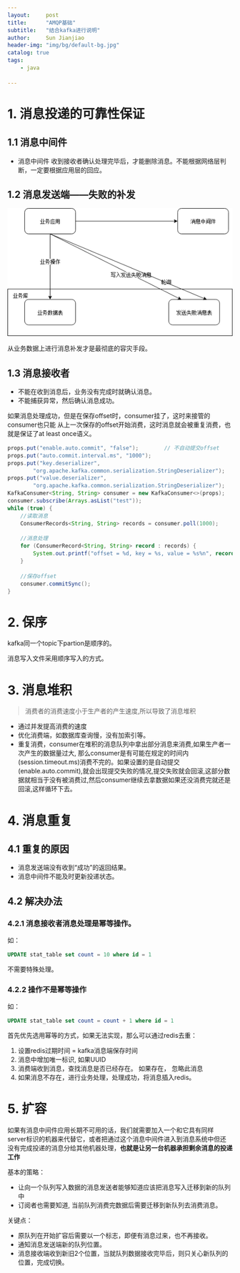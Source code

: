 ```yaml
---
layout:     post
title:      "AMQP基础"  
subtitle:   "结合kafka进行说明"
author:     Sun Jianjiao
header-img: "img/bg/default-bg.jpg"
catalog: true
tags:
    - java

---
```


# 1. 消息投递的可靠性保证

## 1.1 消息中间件
- 消息中间件 收到接收者确认处理完毕后，才能删除消息。不能根据网络层判断，一定要根据应用层的回应。

## 1.2 消息发送端——失败的补发
![consistent](/img/post/java/amqp/send-consistent.png)

从业务数据上进行消息补发才是最彻底的容灾手段。

## 1.3 消息接收者

- 不能在收到消息后，业务没有完成时就确认消息。
- 不能捕获异常，然后确认消息成功。

如果消息处理成功，但是在保存offset时，consumer挂了，这时来接管的consumer也只能
从上一次保存的offset开始消费，这时消息就会被重复消费，也就是保证了at least once语义。

```Java
props.put("enable.auto.commit", "false");        // 不自动提交offset
props.put("auto.commit.interval.ms", "1000");
props.put("key.deserializer",
        "org.apache.kafka.common.serialization.StringDeserializer");
props.put("value.deserializer",
        "org.apache.kafka.common.serialization.StringDeserializer");
KafkaConsumer<String, String> consumer = new KafkaConsumer<>(props);
consumer.subscribe(Arrays.asList("test"));
while (true) {
    //读取消息
    ConsumerRecords<String, String> records = consumer.poll(1000);

    //消息处理
    for (ConsumerRecord<String, String> record : records) {
        System.out.printf("offset = %d, key = %s, value = %s%n", record.offset(), record.key(), record.value());
    }

    //保存offset
    consumer.commitSync();
}

```

# 2. 保序

kafka同一个topic下partion是顺序的。

消息写入文件采用顺序写入的方式。

# 3. 消息堆积

> 消费者的消费速度小于生产者的产生速度,所以导致了消息堆积

- 通过并发提高消费的速度
- 优化消费端，如数据库查询慢，没有加索引等。
- 重复消费，consumer在堆积的消息队列中拿出部分消息来消费,如果生产者一次产生的数据量过大, 那么consumer是有可能在规定的时间内(session.timeout.ms)消费不完的。如果设置的是自动提交(enable.auto.commit),就会出现提交失败的情况,提交失败就会回滚,这部分数据就相当于没有被消费过,然后consumer继续去拿数据如果还没消费完就还是回滚,这样循环下去。

# 4. 消息重复

## 4.1 重复的原因

- 消息发送端没有收到“成功”的返回结果。
- 消息中间件不能及时更新投递状态。

## 4.2 解决办法

### 4.2.1 消息接收者消息处理是幂等操作。
如：

```SQL
UPDATE stat_table set count = 10 where id = 1
```

不需要特殊处理。

### 4.2.2 操作不是幂等操作

如：

```SQL
UPDATE stat_table set count = count + 1 where id = 1
```

首先优先选用幂等的方式，如果无法实现，那么可以通过redis去重：

1. 设置redis过期时间 = kafka消息端保存时间
2. 消息中增加唯一标识, 如果UUID
3. 消费端收到消息，查找消息是否已经存在。 如果存在， 忽略此消息
4. 如果消息不存在，进行业务处理，处理成功，将消息插入redis。


# 5. 扩容
如果有消息中间件应用长期不可用的话，我们就需要加入一个和它具有同样server标识的机器来代替它，或者把通过这个消息中间件进入到消息系统中但还没有完成投递的消息分给其他机器处理，**也就是让另一台机器承担剩余消息的投递工作**

基本的策略：

- 让向一个队列写入数据的消息发送者能够知道应该把消息写入迁移到新的队列中
- 订阅者也需要知道, 当前队列消费完数据后需要迁移到新队列去消费消息。

关键点：

- 原队列在开始扩容后需要以一个标志，即便有消息过来，也不再接收。
- 通知消息发送端新的队列位置。
- 消息接收端收到新旧2个位置，当就队列数据接收完毕后，则只关心新队列的位置，完成切换。
